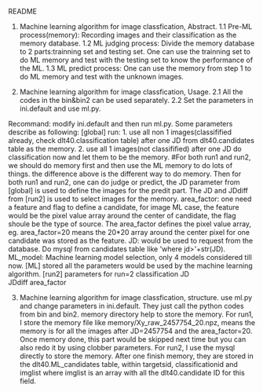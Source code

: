 README

1. Machine learning algorithm for image classfication, Abstract.
1.1 Pre-ML process(memory): Recording images and their classification as the memory database.
1.2 ML judging process: Divide the memory database to 2 parts:trainning set and testing set. One can use the trainning set to do ML memory and test with the testing set to know the performance of the ML.
1.3 ML predict process: One can use the memory from step 1 to do ML memory and test with the unknown images.

2. Machine learning algorithm for image classfication, Usage.
2.1 All the codes in the bin&bin2 can be used separately.
2.2 Set the parameters in ini.default and use ml.py.

  Recommand: modify ini.default and then run ml.py. Some parameters describe as following:
  [global]
	run: 1. use all non 1 images(classifified already, check dlt40.classification table) after one JD from dlt40.candidates table as the memory.
             2. use all 1 images(not classifified) after one JD do classification now and let them to be the memory.
	     #For both run1 and run2, we should do memory first and then use the ML memory to do lots of things.
		the difference above is the different way to do memory. Then for both run1 and run2, one can do judge or predict, the JD parameter from [global] is used to define the images for the predit part. The JD and JDdiff from [run2] is used to select images for the memory.
	area_factor: one need a feature and flag to define a candidate, for image ML case, the feature would be the pixel value array around the center of candidate, the flag shoule be the type of source. The area_factor defines the pixel value array, eg. area_factor=20 means the 20*20 array around the center pixel for one candidate was stored as the feature.
	JD: would be used to request from the database. Do mysql from candidates table like 'where jd>'+str(JD).
	ML_model: Machine learning model selection, only 4 models considered till now.
  [ML]
	stored all the parameters would be used by the machine learning algorithm.
  [run2]
	parameters for run=2
	classification
	JD                 
	JDdiff
	area_factor

3. Machine learning algorithm for image classfication, structure.
   use ml.py and change parameters in ini.default. They just call the python codes from bin and bin2.
   memory directory help to store the memory. For run1, I store the memory file like memory/Xy_raw_2457754_20.npz, means the memory is for all the images after JD=2457754 and the area_factor=20. Once memory done, this part would be skipped next time but you can also redo it by using clobber parameters.
   For run2, I use the mysql directly to store the memory. After one finish memory, they are stored in the dlt40.ML_candidates table, within targetsid, classificationid and imglist where imglist is an array with all the dlt40.candidate ID for this field.
